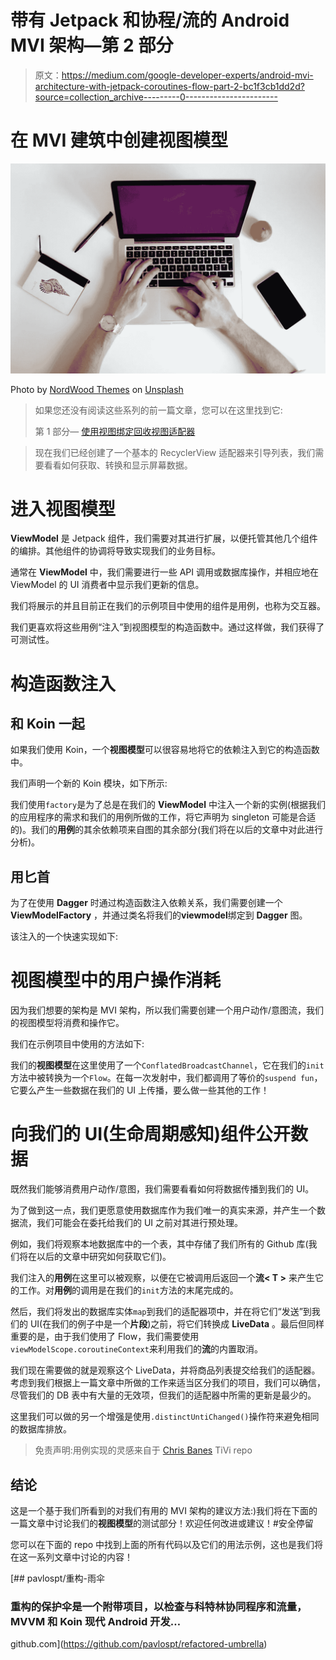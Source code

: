 # 带有 Jetpack 和协程/流的 Android MVI 架构—第 2 部分

> 原文：<https://medium.com/google-developer-experts/android-mvi-architecture-with-jetpack-coroutines-flow-part-2-bc1f3cb1dd2d?source=collection_archive---------0----------------------->

# 在 MVI 建筑中创建视图模型

![](img/a44e125b3b14c292ba9bc61e5d507d4d.png)

Photo by [NordWood Themes](https://unsplash.com/@nordwood?utm_source=unsplash&utm_medium=referral&utm_content=creditCopyText) on [Unsplash](https://unsplash.com/t/business-work?utm_source=unsplash&utm_medium=referral&utm_content=creditCopyText)

> 如果您还没有阅读这些系列的前一篇文章，您可以在这里找到它:
> 
> 第 1 部分— [使用视图绑定回收视图适配器](/google-developer-experts/android-mvi-architecture-with-jetpack-coroutines-flow-part-1-recyclerview-adapter-w-83a10134207f)

> 现在我们已经创建了一个基本的 RecyclerView 适配器来引导列表，我们需要看看如何获取、转换和显示屏幕数据。

# 进入视图模型

**ViewModel** 是 Jetpack 组件，我们需要对其进行扩展，以便托管其他几个组件的编排。其他组件的协调将导致实现我们的业务目标。

通常在 **ViewModel** 中，我们需要进行一些 API 调用或数据库操作，并相应地在 ViewModel 的 UI 消费者中显示我们更新的信息。

我们将展示的并且目前正在我们的示例项目中使用的组件是用例，也称为交互器。

我们更喜欢将这些用例“注入”到视图模型的构造函数中。通过这样做，我们获得了可测试性。

# **构造函数注入**

## 和 Koin 一起

如果我们使用 Koin，一个**视图模型**可以很容易地将它的依赖注入到它的构造函数中。

我们声明一个新的 Koin 模块，如下所示:

我们使用`factory`是为了总是在我们的 **ViewModel** 中注入一个新的实例(根据我们的应用程序的需求和我们的用例所做的工作，将它声明为 singleton 可能是合适的)。我们的**用例**的其余依赖项来自图的其余部分(我们将在以后的文章中对此进行分析)。

## 用匕首

为了在使用 **Dagger** 时通过构造函数注入依赖关系，我们需要创建一个 **ViewModelFactory** ，并通过类名将我们的**viewmodel**绑定到 **Dagger** 图。

该注入的一个快速实现如下:

# 视图模型中的用户操作消耗

因为我们想要的架构是 MVI 架构，所以我们需要创建一个用户动作/意图流，我们的视图模型将消费和操作它。

我们在示例项目中使用的方法如下:

我们的**视图模型**在这里使用了一个`ConflatedBroadcastChannel`，它在我们的`init`方法中被转换为一个`Flow`。在每一次发射中，我们都调用了等价的`suspend fun`，它要么产生一些数据在我们的 UI 上传播，要么做一些其他的工作！

# 向我们的 UI(生命周期感知)组件公开数据

既然我们能够消费用户动作/意图，我们需要看看如何将数据传播到我们的 UI。

为了做到这一点，我们更愿意使用数据库作为我们唯一的真实来源，并产生一个数据流，我们可能会在委托给我们的 UI 之前对其进行预处理。

例如，我们将观察本地数据库中的一个表，其中存储了我们所有的 Github 库(我们将在以后的文章中研究如何获取它们)。

我们注入的**用例**在这里可以被观察，以便在它被调用后返回一个**流< T >** 来产生它的工作。对**用例**的调用是在我们的`init`方法的末尾完成的。

然后，我们将发出的数据库实体`map`到我们的适配器项中，并在将它们“发送”到我们的 UI(在我们的例子中是一个**片段**)之前，将它们转换成 **LiveData** 。最后但同样重要的是，由于我们使用了 Flow，我们需要使用`viewModelScope.coroutineContext`来利用我们的**流**的内置取消。

我们现在需要做的就是观察这个 LiveData，并将商品列表提交给我们的适配器。考虑到我们根据上一篇文章中所做的工作来适当区分我们的项目，我们可以确信，尽管我们的 DB 表中有大量的无效项，但我们的适配器中所需的更新是最少的。

这里我们可以做的另一个增强是使用`.distinctUntiChanged()`操作符来避免相同的数据库排放。

> 免责声明:用例实现的灵感来自于 [Chris Banes](https://medium.com/u/9303277cb6db?source=post_page-----bc1f3cb1dd2d--------------------------------) TiVi repo

## 结论

这是一个基于我们所看到的对我们有用的 MVI 架构的建议方法:)我们将在下面的一篇文章中讨论我们的**视图模型**的测试部分！欢迎任何改进或建议！#安全停留

您可以在下面的 repo 中找到上面的所有代码以及它们的用法示例，这也是我们将在这一系列文章中讨论的内容！

[](https://github.com/pavlospt/refactored-umbrella) [## pavlospt/重构-雨伞

### 重构的保护伞是一个附带项目，以检查与科特林协同程序和流量，MVVM 和 Koin 现代 Android 开发…

github.com](https://github.com/pavlospt/refactored-umbrella)